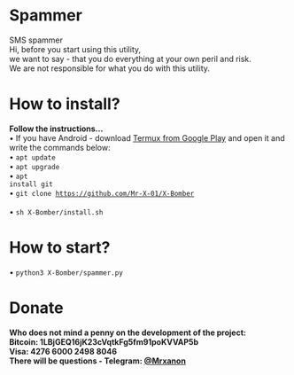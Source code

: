 # Spammer
SMS spammer<br>
Hi, before you start using this utility,<br>
we want to say - that you do everything at your own peril and risk.<br>
We are not responsible for what you do with this utility.<br> 
# How to install?
<b>Follow the instructions...</b><br>
• If you have Android - download <a href="https://play.google.com/store/apps/details?id=com.termux&hl=ru">Termux from Google Play</a> and open it and write the commands below:<br>
• <code>apt update</code><br>
• <code>apt upgrade</code><br>
• <code>apt install git</code><br>
• <code>git clone https://github.com/Mr-X-01/X-Bomber </code><br>
• <code>sh X-Bomber/install.sh</code><br>
# How to start?
• <code>python3 X-Bomber/spammer.py</code><br>
# Donate
<b>Who does not mind a penny on the development of the project:</b><br>
<b>Bitcoin: 1LBjGEQ16jK23cVqtkFg5fm91poKVVAP5b<br>
<b>Visa: 4276 6000 2498 8046<b>
<br>
There will be questions - Telegram: <a href="https://t.me/Mrxanon"> @Mrxanon</a><br>
